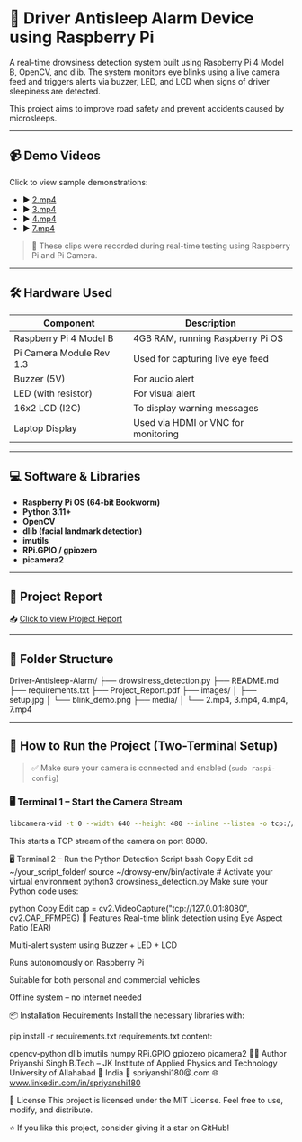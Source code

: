 # 🚗 Driver Antisleep Alarm Device using Raspberry Pi

A real-time drowsiness detection system built using Raspberry Pi 4 Model B, OpenCV, and dlib. The system monitors eye blinks using a live camera feed and triggers alerts via buzzer, LED, and LCD when signs of driver sleepiness are detected.

This project aims to improve road safety and prevent accidents caused by microsleeps.

---

## 📹 Demo Videos

Click to view sample demonstrations:

- ▶️ [2.mp4](2.mp4)
- ▶️ [3.mp4](3.mp4)
- ▶️ [4.mp4](4.mp4)
- ▶️ [7.mp4](7.mp4)

> 🎥 These clips were recorded during real-time testing using Raspberry Pi and Pi Camera.

---

## 🛠 Hardware Used

| Component                | Description                          |
|--------------------------|--------------------------------------|
| Raspberry Pi 4 Model B   | 4GB RAM, running Raspberry Pi OS     |
| Pi Camera Module Rev 1.3| Used for capturing live eye feed     |
| Buzzer (5V)              | For audio alert                      |
| LED (with resistor)      | For visual alert                     |
| 16x2 LCD (I2C)           | To display warning messages          |
| Laptop Display           | Used via HDMI or VNC for monitoring  |

---

## 💻 Software & Libraries

- **Raspberry Pi OS (64-bit Bookworm)**
- **Python 3.11+**
- **OpenCV**
- **dlib (facial landmark detection)**
- **imutils**
- **RPi.GPIO / gpiozero**
- **picamera2**

---

## 📄 Project Report

📥 [Click to view Project Report](Project%20Report%20.pdf)

---

## 📁 Folder Structure
Driver-Antisleep-Alarm/
├── drowsiness_detection.py
├── README.md
├── requirements.txt
├── Project_Report.pdf
├── images/
│ ├── setup.jpg
│ └── blink_demo.png
├── media/
│ └── 2.mp4, 3.mp4, 4.mp4, 7.mp4


---

## 🚀 How to Run the Project (Two-Terminal Setup)

> ✅ Make sure your camera is connected and enabled (`sudo raspi-config`)

### 🖥 Terminal 1 – Start the Camera Stream

```bash
libcamera-vid -t 0 --width 640 --height 480 --inline --listen -o tcp://0.0.0.0:8080
```
This starts a TCP stream of the camera on port 8080.

🖥 Terminal 2 – Run the Python Detection Script
bash
Copy
Edit
cd ~/your_script_folder/
source ~/drowsy-env/bin/activate     # Activate your virtual environment
python3 drowsiness_detection.py
Make sure your Python code uses:

python
Copy
Edit
cap = cv2.VideoCapture("tcp://127.0.0.1:8080", cv2.CAP_FFMPEG)
🧪 Features
Real-time blink detection using Eye Aspect Ratio (EAR)

Multi-alert system using Buzzer + LED + LCD

Runs autonomously on Raspberry Pi

Suitable for both personal and commercial vehicles

Offline system – no internet needed

📦 Installation Requirements
Install the necessary libraries with:


pip install -r requirements.txt
requirements.txt content:

opencv-python
dlib
imutils
numpy
RPi.GPIO
gpiozero
picamera2
🧑‍💻 Author
Priyanshi Singh
B.Tech – JK Institute of Applied Physics and Technology
University of Allahabad
📍 India
📧 spriyanshi180@.com
🌐 www.linkedin.com/in/spriyanshi180

📜 License
This project is licensed under the MIT License. Feel free to use, modify, and distribute.

⭐ If you like this project, consider giving it a star on GitHub!



